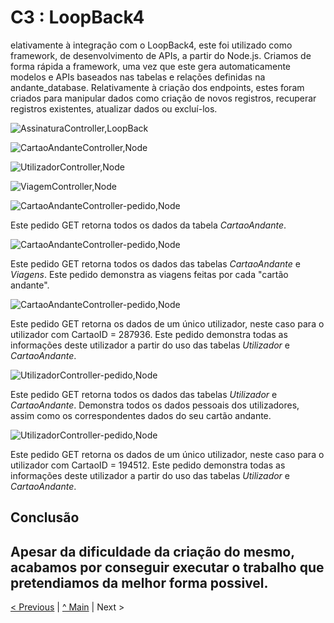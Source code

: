 # C3 : LoopBack4

elativamente à integração com o LoopBack4, este foi utilizado como  framework, de desenvolvimento de APIs, a partir do Node.js. Criamos de forma rápida a framework,  uma vez que este gera automaticamente modelos e APIs baseados nas tabelas e relações definidas na andante_database. Relativamente à criação dos endpoints, estes foram criados para manipular dados como criação de novos registros, recuperar registros existentes, atualizar dados ou excluí-los.

![AssinaturaController,LoopBack](/doc/PRODUTO/imagens/LoopBack-001.png)

![CartaoAndanteController,Node](/doc/PRODUTO/imagens/LoopBack-002.png)

![UtilizadorController,Node](/doc/PRODUTO/imagens/LoopBack-003.png)

![ViagemController,Node](/doc/PRODUTO/imagens/LoopBack-004.png)

![CartaoAndanteController-pedido,Node](/doc/PRODUTO/imagens/LoopBack-pedidos-001.png)

Este pedido GET retorna todos os dados da tabela _CartaoAndante_.  

![CartaoAndanteController-pedido,Node](/doc/PRODUTO/imagens/LoopBack-pedidos-002.png)

Este pedido GET retorna todos os dados das tabelas _CartaoAndante_ e _Viagens_. Este pedido demonstra as viagens feitas por cada "cartão andante".

![CartaoAndanteController-pedido,Node](/doc/PRODUTO/imagens/LoopBack-pedidos-003.png)

Este pedido GET retorna os dados de um único utilizador, neste caso para o utilizador com CartaoID = 287936. Este pedido demonstra todas as informações deste utilizador a partir do uso das tabelas _Utilizador_  e _CartaoAndante_.

![UtilizadorController-pedido,Node](/doc/PRODUTO/imagens/LoopBack-pedidos-004.png)

Este pedido GET retorna todos os dados das tabelas _Utilizador_ e _CartaoAndante_. Demonstra todos os dados pessoais dos utilizadores, assim como os correspondentes dados do seu cartão andante.

![UtilizadorController-pedido,Node](/doc/PRODUTO/imagens/LoopBack-pedidos-005.png)

Este pedido GET retorna os dados de um único utilizador, neste caso para o utilizador com CartaoID = 194512. Este pedido demonstra todas as informações deste utilizador a partir do uso das tabelas _Utilizador_  e _CartaoAndante_.

## **Conclusão**

 Apesar da dificuldade da criação do mesmo, acabamos por conseguir executar o trabalho que pretendiamos da melhor forma possivel.
---
[< Previous](produto02.md) | [^ Main](https://github.com/a041326/TCM22-SIBD-G01/blob/main/README.md) | Next >